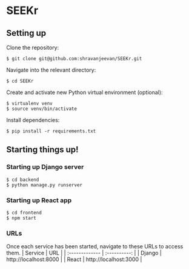 # SEEKr

## Setting up
Clone the repository:
```shell
$ git clone git@github.com:shravanjeevan/SEEKr.git
```
Navigate into the relevant directory:
```shell
$ cd SEEKr
```
Create and activate new Python virtual environment (optional):
```shell
$ virtualenv venv
$ source venv/bin/activate
```
Install dependencies:
```shell
$ pip install -r requirements.txt
```

## Starting things up!
### Starting up Django server
```shell
$ cd backend
$ python manage.py runserver
```
### Starting up React app
```shell
$ cd frontend
$ npm start
```
### URLs
Once each service has been started, navigate to these URLs to access them.
| Service       | URL     | 
| :------------- | :----------: | 
|  Django | http://localhost:8000 |
| React | http://localhost:3000 |
